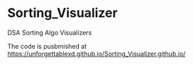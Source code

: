 # Sorting_Visualizer
 DSA Sorting Algo Visualizers


The code is pusbmished at https://unforgettablexd.github.io/Sorting_Visualizer.github.io/
